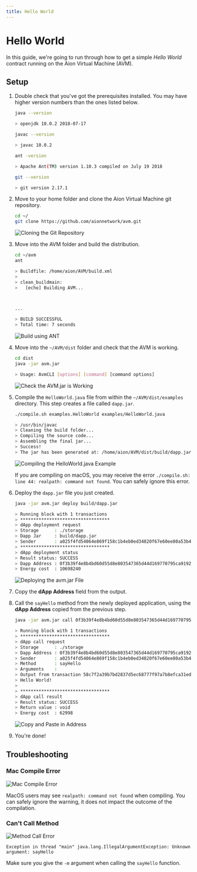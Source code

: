 ```yaml
---
title: Hello World
---
```


# Hello World

In this guide, we're going to run through how to get a simple _Hello World_ contract running on the Aion Virtual Machine (AVM).

## Setup

1. Double check that you've got the prerequisites installed. You may have higher version numbers than the ones listed below.

    ```bash
    java --version

    > openjdk 10.0.2 2018-07-17

    javac --version

    > javac 10.0.2

    ant -version

    > Apache Ant(TM) version 1.10.3 compiled on July 19 2018

    git --version

    > git version 2.17.1
    ```

2. Move to your home folder and clone the Aion Virtual Machine git repository.

    ```bash
    cd ~/
    git clone https://github.com/aionnetwork/avm.git
    ```

    ![Cloning the Git Repository](/aion-node/avm/images/git-clone.gif)

3. Move into the AVM folder and build the distribution.

    ```bash
    cd ~/avm
    ant

    > Buildfile: /home/aion/AVM/build.xml
    >
    > clean_buildmain:
    >   [echo] Building AVM...



    ...

    > BUILD SUCCESSFUL
    > Total time: 7 seconds
    ```

    ![Build using ANT](/aion-node/avm/images/build-ant.gif)

4. Move into the `~/AVM/dist` folder and check that the AVM is working.

    ```bash
    cd dist
    java -jar avm.jar

    > Usage: AvmCLI [options] [command] [command options]
    ```

    ![Check the AVM.jar is Working](/aion-node/avm/images/check-avm-jar.gif)

5. Compile the `HelloWorld.java` file from within the `~/AVM/dist/examples` directory. This step creates a file called `dapp.jar`.

    ```bash
    ./compile.sh examples.HelloWorld examples/HelloWorld.java

    > /usr/bin/javac
    > Cleaning the build folder...
    > Compiling the source code...
    > Assembling the final jar...
    > Success!
    > The jar has been generated at: /home/aion/AVM/dist/build/dapp.jar
    ```

    ![Compiling the HelloWorld.java Example](/aion-node/avm/images/compile-hello-world.gif)

    If you are compiling on macOS, you may receive the error `./compile.sh: line 44: realpath: command not found`. You can safely ignore this error.

6. Deploy the `dapp.jar` file you just created.

    ```bash
    java -jar avm.jar deploy build/dapp.jar

    > Running block with 1 transactions
    > **********************************
    > dApp deployment request
    > Storage      : ./storage
    > Dapp Jar     : build/dapp.jar
    > Sender       : a025f4fd54064e869f158c1b4eb0ed34820f67e60ee80a53b469f725efc06378
    > **********************************
    > dApp deployment status
    > Result status: SUCCESS
    > Dapp Address : 0f3b39f4e8b4bd60d55d8e803547365d44d169770795ca9192eec3e20163e111
    > Energy cost  : 10698240
    ```

    ![Deploying the avm.jar File](/aion-node/avm/images/deploy-jar.gif)

7. Copy the **dApp Address** field from the output.
8. Call the `sayHello` method from the newly deployed application, using the **dApp Address** copied from the previous step.

    ```bash
    java -jar avm.jar call 0f3b39f4e8b4bd60d55d8e803547365d44d169770795ca9192eec3e20163e111 -m "sayHello"

    > Running block with 1 transactions
    > **********************************
    > dApp call request
    > Storage      : ./storage
    > Dapp Address : 0f3b39f4e8b4bd60d55d8e803547365d44d169770795ca9192eec3e20163e111
    > Sender       : a025f4fd54064e869f158c1b4eb0ed34820f67e60ee80a53b469f725efc06378
    > Method       : sayHello
    > Arguments    :
    > Output from transaction 58c7f2a39b7bd2837d5ec68777f97a7b8efca31ed65b41c3afc70883f0503b43
    > Hello World!
    >
    > **********************************
    > dApp call result
    > Result status: SUCCESS
    > Return value : void
    > Energy cost  : 62998
    ```

    ![Copy and Paste in Address](/aion-node/avm/images/call-say-hello.gif)

9. You're done!

## Troubleshooting

### Mac Compile Error

![Mac Compile Error](/aion-node/avm/images/mac-compile-error.png)

MacOS users may see `realpath: command not found` when compiling. You can safely ignore the warning, it does not impact the outcome of the compilation.

### Can't Call Method

![Method Call Error](/aion-node/avm/images/method-call-error.png)

`Exception in thread "main" java.lang.IllegalArgumentException: Unknown argument: sayHello`

Make sure you give the `-m` argument when calling the `sayHello` function.